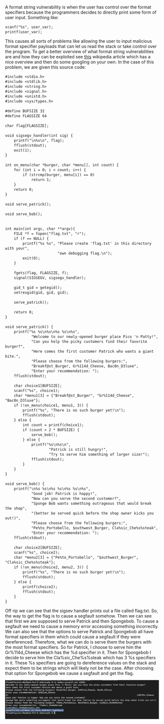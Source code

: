 A format string vulnerability is when the user has control over the format specifiers because the programmers decides to directly print some form of user input. Something like:

```
scanf("%s", user_var);
printf(user_var);
```

This causes all sorts of problems like allowing the user to input malicious format specifier payloads that can let us read the stack or take control over the program. To get a better overview of what format string vulnerabilities are and how they can be exploited see [this](https://en.wikipedia.org/wiki/Uncontrolled_format_string) wikipedia article which has a nice overview and then do some googling on your own. In the case of this problem, we are given this source code:

```
#include <stdio.h>
#include <stdlib.h>
#include <string.h>
#include <signal.h>
#include <unistd.h>
#include <sys/types.h>

#define BUFSIZE 32
#define FLAGSIZE 64

char flag[FLAGSIZE];

void sigsegv_handler(int sig) {
    printf("\n%s\n", flag);
    fflush(stdout);
    exit(1);
}

int on_menu(char *burger, char *menu[], int count) {
    for (int i = 0; i < count; i++) {
        if (strcmp(burger, menu[i]) == 0)
            return 1;
    }
    return 0;
}

void serve_patrick();

void serve_bob();


int main(int argc, char **argv){
    FILE *f = fopen("flag.txt", "r");
    if (f == NULL) {
        printf("%s %s", "Please create 'flag.txt' in this directory with your",
                        "own debugging flag.\n");
        exit(0);
    }

    fgets(flag, FLAGSIZE, f);
    signal(SIGSEGV, sigsegv_handler);

    gid_t gid = getegid();
    setresgid(gid, gid, gid);

    serve_patrick();
  
    return 0;
}

void serve_patrick() {
    printf("%s %s\n%s\n%s %s\n%s",
            "Welcome to our newly-opened burger place Pico 'n Patty!",
            "Can you help the picky customers find their favorite burger?",
            "Here comes the first customer Patrick who wants a giant bite.",
            "Please choose from the following burgers:",
            "Breakf@st_Burger, Gr%114d_Cheese, Bac0n_D3luxe",
            "Enter your recommendation: ");
    fflush(stdout);

    char choice1[BUFSIZE];
    scanf("%s", choice1);
    char *menu1[3] = {"Breakf@st_Burger", "Gr%114d_Cheese", "Bac0n_D3luxe"};
    if (!on_menu(choice1, menu1, 3)) {
        printf("%s", "There is no such burger yet!\n");
        fflush(stdout);
    } else {
        int count = printf(choice1);
        if (count > 2 * BUFSIZE) {
            serve_bob();
        } else {
            printf("%s\n%s\n",
                    "Patrick is still hungry!",
                    "Try to serve him something of larger size!");
            fflush(stdout);
        }
    }
}

void serve_bob() {
    printf("\n%s %s\n%s %s\n%s %s\n%s",
            "Good job! Patrick is happy!",
            "Now can you serve the second customer?",
            "Sponge Bob wants something outrageous that would break the shop",
            "(better be served quick before the shop owner kicks you out!)",
            "Please choose from the following burgers:",
            "Pe%to_Portobello, $outhwest_Burger, Cla%sic_Che%s%steak",
            "Enter your recommendation: ");
    fflush(stdout);

    char choice2[BUFSIZE];
    scanf("%s", choice2);
    char *menu2[3] = {"Pe%to_Portobello", "$outhwest_Burger", "Cla%sic_Che%s%steak"};
    if (!on_menu(choice2, menu2, 3)) {
        printf("%s", "There is no such burger yet!\n");
        fflush(stdout);
    } else {
        printf(choice2);
        fflush(stdout);
    }
}

```

Off rip we can see that the sigsev handler prints out a file called flag.txt. So, the way to get the flag is to cause a segfault somehow. Then we can see that first we are supposed to serve Patrick and then Spongebob. To cause a segfault we need to cause a memory error accessing something incorrectly. We can also see that the options to serve Patrick and Spongebob all have format specifiers in them which could cause a segfault if they were dereferenced. Therefore, what we can do is serve them the burgers with the most format specifiers. So for Patrick, I choose to serve him the Gr%114d_Cheese which has the %d specifier in it. Then for Spongebob I decide to serve him the Cla%sic_Che%s%steak which has 3 %s specifiers in it. These %s specifiers are going to dereference values on the stack and expect them to be strings which will likely not be the case. After choosing that option for Spongebob we cause a segfault and get the flag.

![image](images/format_0.png)